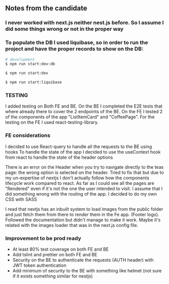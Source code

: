 ## Notes from the candidate

### I never worked with next.js neither nest.js before. So I assume I did some things wrong or not in the proper way

### To populate the DB I used liquibase, so in order to run the project and have the proper records to show on the DB:

```bash
# development
$ npm run start:dev:db

$ npm run start:dev

$ npm run start:liquibase
```

### TESTING

I added testing on Both FE and BE. On the BE I completed the E2E tests that where already there to cover the 2 endpoints of the BE.
On the FE I tested 2 of the components of the app "ListItemCard" and "CoffeePage". For the testing on the FE I used react-testing-library.

### FE considerations

I decided to use React-query to handle all the requests to the BE using hooks
To handle the state of the app I decided to use the useContext hook from react to handle the state of the header options

There is an error on the Header when you try to navigate directly to the teas page: the wrong option is selected on the header. 
Tried to fix that but due to my un-expertise of nextjs I don't actually follow how the components lifecycle work compared to react. 
As far as I could see all the pages are "Rendered" even if it's not the one the user intended to visit. I assume that I did something wrong with the routing of the app. 
I decided to do my own CSS with SASS

I read that nextjs has an inbuilt system to load images from the public folder and just fetch them from there to render them in the Fe app. (Footer logo). 
Followed the documentation but didn't manage to make it work. Maybe it's related with the images loader that was in the next.js config file.  

### Improvement to be prod ready

- At least 80% test coverage on both FE and BE
- Add tslint and prettier on both FE and BE
- Security on the BE to authenticate the requests (AUTH header) with JWT token authentication
- Add minimum of security to the BE with something like helmet (not sure if it exists something similar for nestjs)
